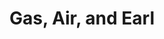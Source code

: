 ---
title: Gas, Air, and Earl
year: 1936
opening_date: 1936-03-03
closing_date: 
layout: productions
featured_image: 
image_caption:
image_credit:
playbill: 
category: 
Theatre: Theatre Jacksonville
cast:
  A Lawyer:
    - Elmo Lehman, Jr.
  Kitty Carson: Emily Kennard
  Elinor Plummer: Evelyn Horsch
  Mrs. Plummer: Lucy Gaines Carter
  Boggs: Neal Tyler, Jr.
crew:
  Director: 
    - Evelyn B. Cox
  Props: Marion Hendry
  Staging: Mary Courtney
---